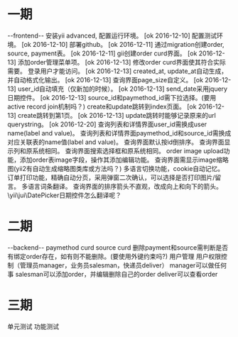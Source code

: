# 一期

--frontend--
安装yii advanced, 配置运行环境。 [ok 2016-12-10]
配置测试环境。 [ok 2016-12-10]
部署github。 [ok 2016-12-11]
通过migration创建order, source, payment表。 [ok 2016-12-11]
gii创建order curd界面。 [ok 2016-12-13]
添加order管理菜单项。 [ok 2016-12-13]
修改order curd界面使其符合实际需要。
    登录用户才能访问。 [ok 2016-12-13]
    created_at, update_at自动生成，并自动格式化输出。 [ok 2016-12-13]
    查询界面page_size自定义。 [ok 2016-12-13]
    user_id自动填充（仅新加的时候）。 [ok 2016-12-13]
    send_date采用jquery日期控件。 [ok 2016-12-13]
    source_id和paymethod_id需下拉选择。(要用active record join机制吗？)
    create和update跳转到index页面。 [ok 2016-12-13]
    create跳转到第1页。 [ok 2016-12-13]
    update跳转时能够记录原来的url querystring。 [ok 2016-12-20]
    查询列表和详情界面user_id需换成user name(label and value)。
    查询列表和详情界面paymethod_id和source_id需换成对应关联表的name值(label and value)。
    查询界面默认按id倒排序。
    查询界面显示列和原系统相同。
    查询界面搜索选择框和原系统相同。
order image upload功能，添加order表image字段，操作其添加编辑功能。
    查询界面需显示image缩略图(yii2有自动生成缩略图类库或方法吗？)
多语言切换功能，cookie自动记忆。
订单打印功能，精确自动分页，采用弹窗二次确认，可以选择是否打印图片/留言。
多语言词条翻译。
查询界面的排序箭头不直观，改成向上和向下的箭头。
\yii\jui\DatePicker日期控件怎么翻译呢？

# 二期

--backend--
paymethod curd
source curd
    删除payment和source需判断是否有绑定order存在，如有则不能删除。(要使用外键约束吗?)
用户管理
用户权限控制（管理员manager，业务员salesman，快递员deliver）
    manager可以做任何事
    salesman可以添加order，并编辑删除自己的order
    deliver可以查看order

# 三期

单元测试
功能测试